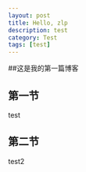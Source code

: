 ```yaml
---
layout: post
title: Hello, zlp
description: test
category: Test
tags: [test]
---
```

##这是我的第一篇博客

第一节
----
test

第二节
---
test2
